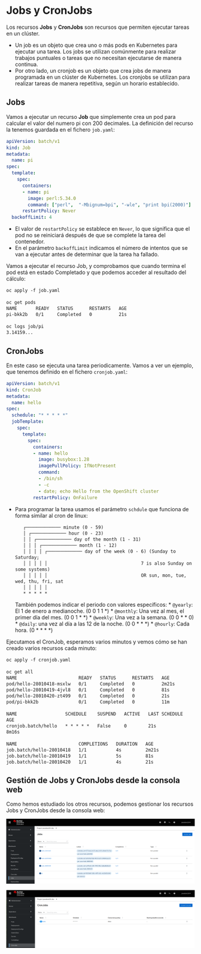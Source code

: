 # Jobs y CronJobs

Los recursos **Jobs** y **CronJobs** son recursos que permiten ejecutar tareas en un clúster. 

* Un job es un objeto que crea uno o más pods en Kubernetes para ejecutar una tarea. Los jobs se utilizan comúnmente para realizar trabajos puntuales o tareas que no necesitan ejecutarse de manera continua. 
* Por otro lado, un cronjob es un objeto que crea jobs de manera programada en un clúster de Kubernetes. Los cronjobs se utilizan para realizar tareas de manera repetitiva, según un horario establecido. 

## Jobs

Vamos a ejecutar un recurso **Job** que simplemente crea un pod para calcular el valor del numero pi con 200 decimales. La definición del recurso la tenemos guardada en el fichero `job.yaml`:

```yaml
apiVersion: batch/v1
kind: Job
metadata:
  name: pi
spec:
  template:
    spec:
      containers:
      - name: pi
        image: perl:5.34.0
        command: ["perl",  "-Mbignum=bpi", "-wle", "print bpi(2000)"]
      restartPolicy: Never
  backoffLimit: 4
```

* El valor de `restartPolicy` se establece en `Never`, lo que significa que el pod no se reiniciará después de que se complete la tarea del contenedor.
* En el parámetro `backoffLimit` indicamos el número de intentos que se van a ejecutar antes de determinar que la tarea ha fallado.

Vamos a ejecutar el recurso Job, y comprobamos que cuando termina el pod está en estado Completado y que podemos acceder al resultado del cálculo:

    oc apply -f job.yaml 
    
    oc get pods
    NAME       READY   STATUS      RESTARTS   AGE
    pi-bkk2b   0/1     Completed   0          21s
    
    oc logs job/pi
    3.14159...

## CronJobs

En este caso se ejecuta una tarea periodicamente. Vamos a ver un ejemplo, que tenemos definido en el fichero `cronjob.yaml`:

```yaml
apiVersion: batch/v1
kind: CronJob
metadata:
  name: hello
spec:
  schedule: "* * * * *"
  jobTemplate:
    spec:
      template:
        spec:
          containers:
          - name: hello
            image: busybox:1.28
            imagePullPolicy: IfNotPresent
            command:
            - /bin/sh
            - -c
            - date; echo Hello from the OpenShift cluster
          restartPolicy: OnFailure
```

* Para programar la tarea usamos el parámetro `schdule` que funciona de forma similar al cron de linux:

         ┌───────────── minute (0 - 59)
         │ ┌───────────── hour (0 - 23)
         │ │ ┌───────────── day of the month (1 - 31)
         │ │ │ ┌───────────── month (1 - 12)
         │ │ │ │ ┌───────────── day of the week (0 - 6) (Sunday to Saturday;
         │ │ │ │ │                                   7 is also Sunday on some systems)
         │ │ │ │ │                                   OR sun, mon, tue, wed, thu, fri, sat
         │ │ │ │ │
         * * * * *
    
    También podemos indicar el periodo con valores específicos: 
        * `@yearly`: El 1 de enero a medianoche. (0 0 1 1 *)
        * `@monthly`: Una vez al mes, el primer día del mes. (0 0 1 * *)
        * `@weekly`: Una vez a la semana. (0 0 * * 0)
        * `@daily`: una vez al día a las 12 de la noche. (0 0 * * *)
        * `@hourly`: Cada hora. (0 * * * *)

Ejecutamos el CronJob, esperamos varios minutos y vemos cómo se han creado varios recursos cada minuto:

    oc apply -f cronjob.yaml

    oc get all
    NAME                       READY   STATUS      RESTARTS   AGE
    pod/hello-28010418-msxlw   0/1     Completed   0          2m21s
    pod/hello-28010419-4jvl8   0/1     Completed   0          81s
    pod/hello-28010420-zt499   0/1     Completed   0          21s
    pod/pi-bkk2b               0/1     Completed   0          11m
    
    NAME                  SCHEDULE    SUSPEND   ACTIVE   LAST SCHEDULE   AGE
    cronjob.batch/hello   * * * * *   False     0        21s             8m16s

    NAME                       COMPLETIONS   DURATION   AGE
    job.batch/hello-28010418   1/1           4s         2m21s
    job.batch/hello-28010419   1/1           5s         81s
    job.batch/hello-28010420   1/1           4s         21s

## Gestión de Jobs y CronJobs desde la consola web

Como hemos estudiado los otros recursos, podemos gestionar los recursos Jobs y CronJobs desde la consola web:

![job](img/job1.png)

![job](img/job2.png)


